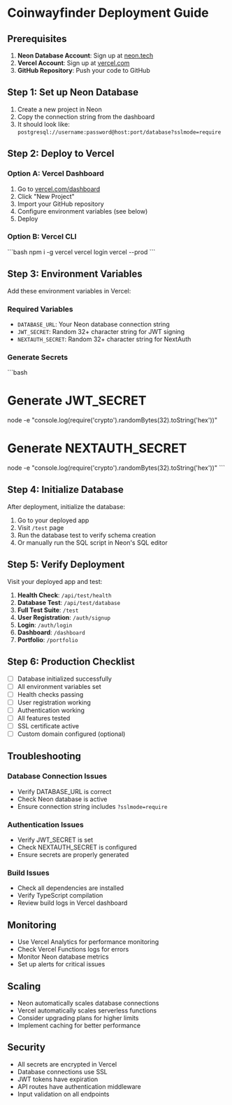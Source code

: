 # Coinwayfinder Deployment Guide

## Prerequisites

1. **Neon Database Account**: Sign up at [neon.tech](https://neon.tech)
2. **Vercel Account**: Sign up at [vercel.com](https://vercel.com)
3. **GitHub Repository**: Push your code to GitHub

## Step 1: Set up Neon Database

1. Create a new project in Neon
2. Copy the connection string from the dashboard
3. It should look like: `postgresql://username:password@host:port/database?sslmode=require`

## Step 2: Deploy to Vercel

### Option A: Vercel Dashboard
1. Go to [vercel.com/dashboard](https://vercel.com/dashboard)
2. Click "New Project"
3. Import your GitHub repository
4. Configure environment variables (see below)
5. Deploy

### Option B: Vercel CLI
\`\`\`bash
npm i -g vercel
vercel login
vercel --prod
\`\`\`

## Step 3: Environment Variables

Add these environment variables in Vercel:

### Required Variables
- `DATABASE_URL`: Your Neon database connection string
- `JWT_SECRET`: Random 32+ character string for JWT signing
- `NEXTAUTH_SECRET`: Random 32+ character string for NextAuth

### Generate Secrets
\`\`\`bash
# Generate JWT_SECRET
node -e "console.log(require('crypto').randomBytes(32).toString('hex'))"

# Generate NEXTAUTH_SECRET  
node -e "console.log(require('crypto').randomBytes(32).toString('hex'))"
\`\`\`

## Step 4: Initialize Database

After deployment, initialize the database:

1. Go to your deployed app
2. Visit `/test` page
3. Run the database test to verify schema creation
4. Or manually run the SQL script in Neon's SQL editor

## Step 5: Verify Deployment

Visit your deployed app and test:

1. **Health Check**: `/api/test/health`
2. **Database Test**: `/api/test/database` 
3. **Full Test Suite**: `/test`
4. **User Registration**: `/auth/signup`
5. **Login**: `/auth/login`
6. **Dashboard**: `/dashboard`
7. **Portfolio**: `/portfolio`

## Step 6: Production Checklist

- [ ] Database initialized successfully
- [ ] All environment variables set
- [ ] Health checks passing
- [ ] User registration working
- [ ] Authentication working
- [ ] All features tested
- [ ] SSL certificate active
- [ ] Custom domain configured (optional)

## Troubleshooting

### Database Connection Issues
- Verify DATABASE_URL is correct
- Check Neon database is active
- Ensure connection string includes `?sslmode=require`

### Authentication Issues
- Verify JWT_SECRET is set
- Check NEXTAUTH_SECRET is configured
- Ensure secrets are properly generated

### Build Issues
- Check all dependencies are installed
- Verify TypeScript compilation
- Review build logs in Vercel dashboard

## Monitoring

- Use Vercel Analytics for performance monitoring
- Check Vercel Functions logs for errors
- Monitor Neon database metrics
- Set up alerts for critical issues

## Scaling

- Neon automatically scales database connections
- Vercel automatically scales serverless functions
- Consider upgrading plans for higher limits
- Implement caching for better performance

## Security

- All secrets are encrypted in Vercel
- Database connections use SSL
- JWT tokens have expiration
- API routes have authentication middleware
- Input validation on all endpoints

